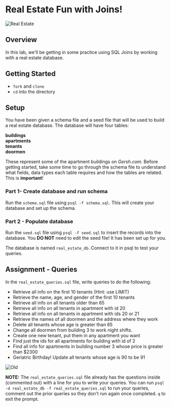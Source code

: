 # Real Estate Fun with Joins!

![Real Estate](https://external-content.duckduckgo.com/iu/?u=https%3A%2F%2Fimage.jimcdn.com%2Fapp%2Fcms%2Fimage%2Ftransf%2Fdimension%3D540x10000%3Aformat%3Dgif%2Fpath%2Fs57c53b47364b96c3%2Fimage%2Fi084a40ff15d12228%2Fversion%2F1541431625%2Fimage.gif&f=1&nofb=1)

## Overview

In this lab, we'll be getting in some practice using SQL Joins by working with a real estate database.

## Getting Started

- `fork` and `clone`
- `cd` into the directory

## Setup

You have been given a schema file and a seed file that will be used to build a real estate database. The database will have four tables:

**buildings**<br>
**apartments**<br>
**tenants**<br>
**doormen**<br>

These represent some of the apartment buildings on _Gersh.com_. Before getting started, take some time to go through the schema file to understand what fields, data types each table requires and how the tables are related. This is **important**!

### Part 1- Create database and run schema

Run the `schema.sql` file using `psql -f schema.sql`. This will create your database and set up the schema.

### Part 2 - Populate database

Run the `seed.sql` file using `psql -f seed.sql` to insert the records into the database. You **DO NOT** need to edit the seed file! It has been set up for you.

The database is named `real_estate_db`. Connect to it in psql to test your queries.

## Assignment - Queries

In the `real_estate_queries.sql` file, write queries to do the following:

- Retrieve all info on the first 10 tenants (Hint: use LIMIT)
- Retrieve the name, age, and gender of the first 10 tenants
- Retrieve all info on all tenants older than 65
- Retrieve all info on all tenants in apartment with id 20
- Retrieve all info on all tenants in apartment with ids 20 or 21
- Retrieve the names of all doormen and the address where they work
- Delete all tenants whose age is greater than 65
- Change all doormen from building 3 to work night shifts.
- Create one new tenant, put them in any apartment you want
- Find just the ids for all apartments for building with id of 2
- Find all info for apartments in building number 3 whose price is greater than $2300
- Geriatric Birthday! Update all tenants whose age is 90 to be 91

![Old](https://external-content.duckduckgo.com/iu/?u=https%3A%2F%2Fmedia3.giphy.com%2Fmedia%2F3ohrydjMTdhagyU8z6%2Fsource.gif&f=1&nofb=1)

**NOTE:** The `real_estate_queries.sql` file already has the questions inside (commented out) with a line for you to write your queries. You can run `psql -d real_estate_db -f real_estate_queries.sql` to run your queries, comment out the prior queries so they don't run again once completed. `q` to exit the prompt.
